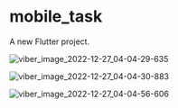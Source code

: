 # mobile_task

A new Flutter project.

![viber_image_2022-12-27_04-04-29-635](https://user-images.githubusercontent.com/115038084/209605203-15687f73-3ee7-4e9b-bd02-0db785190e57.jpg)

![viber_image_2022-12-27_04-04-30-883](https://user-images.githubusercontent.com/115038084/209605215-b935d100-465a-4f51-a39f-29a5a9a0c1e4.jpg)

![viber_image_2022-12-27_04-04-56-606](https://user-images.githubusercontent.com/115038084/209605236-ea925d17-1097-4dc6-9961-43b0f6810bef.jpg)

